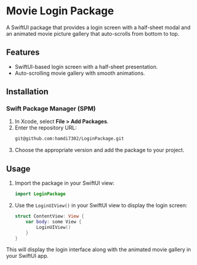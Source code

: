 # Movie Login Package

A SwiftUI package that provides a login screen with a half-sheet modal and an animated movie picture gallery that auto-scrolls from bottom to top.

## Features

- SwiftUI-based login screen with a half-sheet presentation.
- Auto-scrolling movie gallery with smooth animations.
  
## Installation

### Swift Package Manager (SPM)

1. In Xcode, select **File > Add Packages**.
2. Enter the repository URL:
    ```bash
    git@github.com:hamdi7302/LoginPackage.git
    ```
3. Choose the appropriate version and add the package to your project.

## Usage

1. Import the package in your SwiftUI view:
    ```swift
    import LoginPackage
    ```

2. Use the `LoginUIView()` in your SwiftUI view to display the login screen:
    ```swift
    struct ContentView: View {
        var body: some View {
            LoginUIView()
        }
    }
    ```

This will display the login interface along with the animated movie gallery in your SwiftUI app.
